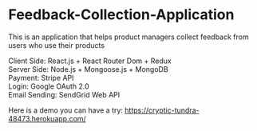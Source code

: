 # Feedback-Collection-Application

This is an application that helps product managers collect feedback from users who use their products

Client Side: React.js + React Router Dom + Redux  
Server Side: Node.js + Mongoose.js + MongoDB  
Payment: Stripe API  
Login: Google OAuth 2.0  
Email Sending: SendGrid Web API  
  
Here is a demo you can have a try: https://cryptic-tundra-48473.herokuapp.com/
